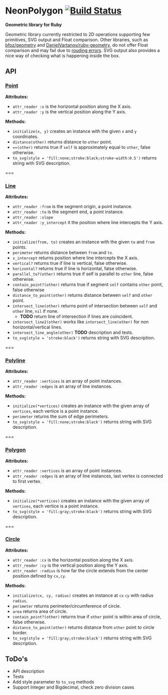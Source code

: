 # NeonPolygon [![Build Status](https://travis-ci.com/Maumagnaguagno/NeonPolygon.svg?token=a1y1UzqtYCxXazSreSDC)](https://travis-ci.com/Maumagnaguagno/NeonPolygon)
**Geometric library for Ruby**

Geometric library currently restricted to 2D operations supporting few primitives, SVG output and Float comparison.
Other libraries, such as [bfoz/geometry](https://github.com/bfoz/geometry) and [DanielVartanov/ruby-geometry](https://github.com/DanielVartanov/ruby-geometry), do not offer Float comparison and may fail due to [rouding errors](http://floating-point-gui.de/).
SVG output also provides a nice way of checking what is happening inside the box.

## API

### [Point](src/Point.rb)

**Attributes:**
- ``attr_reader :x`` is the horizontal position along the X axis.
- ``attr_reader :y`` is the vertical position along the Y axis.

**Methods:**
- ``initialize(x, y)`` creates an instance with the given ``x`` and ``y`` coordinates.
- ``distance(other)`` returns distance to ``other`` point.
- ``==(other)`` returns true if ``self`` is approximately equal to ``other``, false otherwise.
- ``to_svg(style = 'fill:none;stroke:black;stroke-width:0.5')`` returns string with SVG description.

===

### [Line](src/Line.rb)
**Attributes:**
- ``attr_reader :from`` is the segment origin, a point instance.
- ``attr_reader :to`` is the segment end, a point instance.
- ``attr_reader :slope``
- ``attr_reader :y_intercept`` it the position where line intercepts the Y axis.

**Methods:**
- ``initialize(from, to)`` creates an instance with the given ``to`` and ``from`` points.
- ``perimeter`` returns distance between ``from`` and ``to``.
- ``x_intercept`` returns position where line intercepts the X axis.
- ``vertical?`` returns true if line is vertical, false otherwise.
- ``horizontal?`` returns true if line is horizontal, false otherwise.
- ``parallel_to?(other)`` returns true if self is parallel to ``other`` line, false otherwise.
- ``contain_point?(other)`` returns true if segment ``self`` contains ``other`` point, false otherwise
- ``distance_to_point(other)`` returns distance between ``self`` and ``other`` point.
- ``intersect_line(other)`` returns point of intersection between ``self`` and ``other`` line, ``nil`` if none.
  - **TODO** return line of intersection if lines are coincident.
- ``intersect_line2(other)`` works like ``intersect_line(other)`` for non horizontal/vertical lines.
- ``intersect_line_angle(other)`` **TODO** description and tests.
- ``to_svg(style = 'stroke:black')`` returns string with SVG description.

===

### [Polyline](src/Polyline.rb)
**Attributes:**
- ``attr_reader :vertices`` is an array of point instances.
- ``attr_reader :edges`` is an array of line instances.

**Methods:**
- ``initialize(*vertices)`` creates an instance with the given array of ``vertices``, each vertice is a point instance.
- ``perimeter`` returns the sum of edge perimeters.
- ``to_svg(style = 'fill:none;stroke:black')`` returns string with SVG description.

===

### [Polygon](src/Polygon.rb)
**Attributes:**
- ``attr_reader :vertices`` is an array of point instances.
- ``attr_reader :edges`` is an array of line instances, last vertex is connected to first vertex.

**Methods:**
- ``initialize(*vertices)`` creates an instance with the given array of ``vertices``, each vertice is a point instance.
- ``to_svg(style = 'fill:gray;stroke:black')`` returns string with SVG description.

===

### [Circle](src/Circle.rb)
**Attributes:**
- ``attr_reader :cx`` is the horizontal position along the X axis.
- ``attr_reader :cy`` is the vertical position along the Y axis.
- ``attr_reader :radius`` is how far the circle extends from the center position defined by ``cx,cy``.

**Methods:**
- ``initialize(cx, cy, radius)`` creates an instance at ``cx`` ``cy`` with radius ``radius``.
- ``perimeter`` returns perimeter/circumference of circle.
- ``area`` returns area of circle.
- ``contain_point?(other)`` returns true if ``other`` point is within area of circle, false otherwise.
- ``distance_to_point(other)`` returns distance from ``other`` point to circle border.
- ``to_svg(style = 'fill:gray;stroke:black')`` returns string with SVG description.

## ToDo's
- API description
- Tests
- Add style parameter to ``to_svg`` methods
- Support Integer and Bigdecimal, check zero division cases